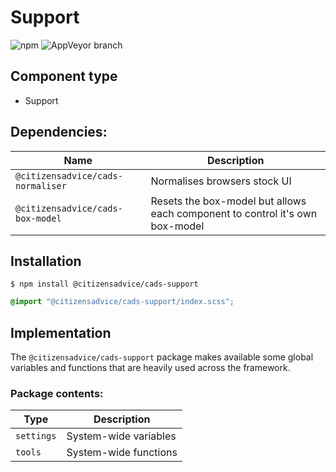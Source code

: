 # Support

![npm](https://img.shields.io/npm/v/:package.svg)
![AppVeyor branch](https://img.shields.io/appveyor/ci/:user/:repo/:branch.svg)

## Component type

- Support

## Dependencies:

| Name                              | Description                                                                  |
| --------------------------------- | ---------------------------------------------------------------------------- |
| `@citizensadvice/cads-normaliser` | Normalises browsers stock UI                                                 |
| `@citizensadvice/cads-box-model`  | Resets the box-model but allows each component to control it's own box-model |

## Installation

```
$ npm install @citizensadvice/cads-support
```

```scss
@import "@citizensadvice/cads-support/index.scss";
```

## Implementation

The `@citizensadvice/cads-support` package makes available some global variables and functions that are heavily used across the framework.

### Package contents:

| Type       | Description                            |
| ---------- | -------------------------------------- |
| `settings` | System-wide variables                  |
| `tools`    | System-wide functions                  |

